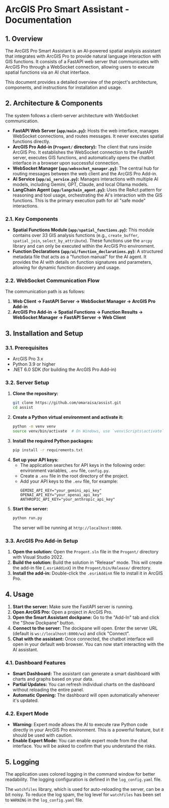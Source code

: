 # ArcGIS Pro Smart Assistant - Documentation

## 1. Overview

The ArcGIS Pro Smart Assistant is an AI-powered spatial analysis assistant that integrates with ArcGIS Pro to provide natural language interaction with GIS functions. It consists of a FastAPI web server that communicates with ArcGIS Pro through a WebSocket connection, allowing users to execute spatial functions via an AI chat interface.

This document provides a detailed overview of the project's architecture, components, and instructions for installation and usage.

## 2. Architecture & Components

The system follows a client-server architecture with WebSocket communication.

*   **FastAPI Web Server (`app/main.py`):** Hosts the web interface, manages WebSocket connections, and routes messages. It never executes spatial functions directly.
*   **ArcGIS Pro Add-in (`Progent/` directory):** The client that runs inside ArcGIS Pro. It establishes the WebSocket connection to the FastAPI server, executes GIS functions, and automatically opens the chatbot interface in a browser upon successful connection.
*   **WebSocket Manager (`app/websocket_manager.py`):** The central hub for routing messages between the web client and the ArcGIS Pro Add-in.
*   **AI Service (`app/ai_service.py`):** Manages interactions with multiple AI models, including Gemini, GPT, Claude, and local Ollama models.
*   **LangChain Agent (`app/langchain_agent.py`):** Uses the ReAct pattern for reasoning and tool usage, orchestrating the AI's interaction with the GIS functions. This is the primary execution path for all "safe mode" interactions.

### 2.1. Key Components

*   **Spatial Functions Module (`app/spatial_functions.py`):** This module contains over 33 GIS analysis functions (e.g., `create_buffer`, `spatial_join`, `select_by_attribute`). These functions use the `arcpy` library and can only be executed within the ArcGIS Pro environment.
*   **Function Declarations (`app/ai/function_declarations.py`):** A structured metadata file that acts as a "function manual" for the AI agent. It provides the AI with details on function signatures and parameters, allowing for dynamic function discovery and usage.

### 2.2. WebSocket Communication Flow

The communication path is as follows:

1.  **Web Client -> FastAPI Server -> WebSocket Manager -> ArcGIS Pro Add-in**
2.  **ArcGIS Pro Add-in -> Spatial Functions -> Function Results -> WebSocket Manager -> FastAPI Server -> Web Client**

## 3. Installation and Setup

### 3.1. Prerequisites

*   ArcGIS Pro 3.x
*   Python 3.9 or higher
*   .NET 6.0 SDK (for building the ArcGIS Pro Add-in)

### 3.2. Server Setup

1.  **Clone the repository:**
    ```bash
    git clone https://github.com/omaraisa/assist.git
    cd assist
    ```
2.  **Create a Python virtual environment and activate it:**
    ```bash
    python -m venv venv
    source venv/bin/activate  # On Windows, use `venv\Scripts\activate`
    ```
3.  **Install the required Python packages:**
    ```bash
    pip install -r requirements.txt
    ```
4.  **Set up your API keys:**
    *   The application searches for API keys in the following order: environment variables, `.env` file, `config.py`.
    *   Create a `.env` file in the root directory of the project.
    *   Add your API keys to the `.env` file, for example:
        ```
        GEMINI_API_KEY="your_gemini_api_key"
        OPENAI_API_KEY="your_openai_api_key"
        ANTHROPIC_API_KEY="your_anthropic_api_key"
        ```
5.  **Start the server:**
    ```bash
    python run.py
    ```
    The server will be running at `http://localhost:8000`.

### 3.3. ArcGIS Pro Add-in Setup

1.  **Open the solution:** Open the `Progent.sln` file in the `Progent/` directory with Visual Studio 2022.
2.  **Build the solution:** Build the solution in "Release" mode. This will create the add-in file (`.esriAddinX`) in the `Progent/bin/Release/` directory.
3.  **Install the add-in:** Double-click the `.esriAddinX` file to install it in ArcGIS Pro.

## 4. Usage

1.  **Start the server:** Make sure the FastAPI server is running.
2.  **Open ArcGIS Pro:** Open a project in ArcGIS Pro.
3.  **Open the Smart Assistant dockpane:** Go to the "Add-In" tab and click the "Show Dockpane" button.
4.  **Connect to the server:** The dockpane will open. Enter the server URL (default is `ws://localhost:8000/ws`) and click "Connect".
5.  **Chat with the assistant:** Once connected, the chatbot interface will open in your default web browser. You can now start interacting with the AI assistant.

### 4.1. Dashboard Features

*   **Smart Dashboard:** The assistant can generate a smart dashboard with charts and graphs based on your data.
*   **Partial Updates:** You can refresh individual charts on the dashboard without reloading the entire panel.
*   **Automatic Opening:** The dashboard will open automatically whenever it's updated.

### 4.2. Expert Mode

*   **Warning:** Expert mode allows the AI to execute raw Python code directly in your ArcGIS Pro environment. This is a powerful feature, but it should be used with caution.
*   **Enable Expert Mode:** You can enable expert mode from the chat interface. You will be asked to confirm that you understand the risks.

## 5. Logging

The application uses colored logging in the command window for better readability. The logging configuration is defined in the `log_config.yaml` file.

The `watchfiles` library, which is used for auto-reloading the server, can be a bit noisy. To reduce the log spam, the log level for `watchfiles` has been set to `WARNING` in the `log_config.yaml` file.
